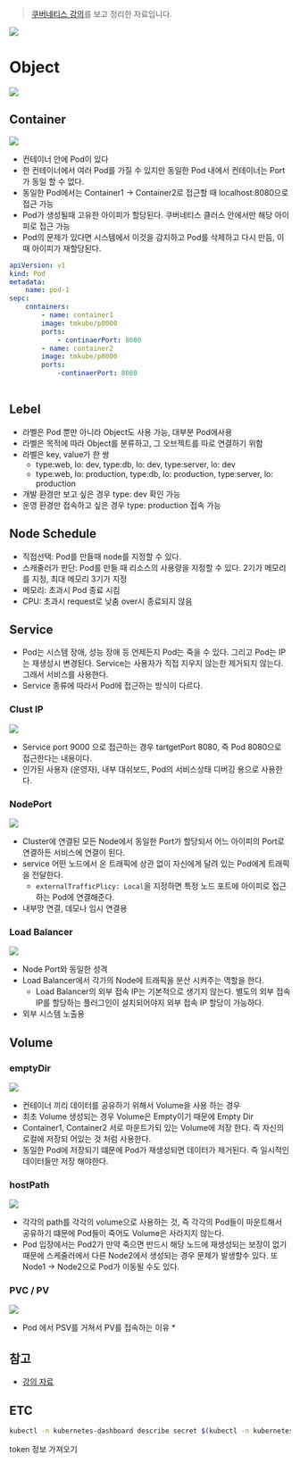 > [쿠버네티스 강의](https://kubetm.github.io/practice/beginner/gettingstarted-kubernetes/)를 보고 정리한 자료입니다.

![](https://github.com/cheese10yun/TIL/blob/master/assets/kubernetes-controller.png?raw=true)

# Object
![](https://github.com/cheese10yun/TIL/blob/master/assets/kubernetes-object.png?raw=true)


## Container
![](https://github.com/cheese10yun/TIL/blob/master/assets/kubernetes-container.png?raw=true)

* 컨테이너 안에 Pod이 있다
* 한 컨테이너에서 여러 Pod를 가질 수 있지만 동일한 Pod 내에서 컨테이너는 Port가 동일 할 수 없다.
* 동일한 Pod에서는 Container1 -> Container2로 접근할 때 localhost:8080으로 접근 가능
* Pod가 생성될때 고유한 아이피가 할당된다. 쿠버네티스 클러스 안에서만 해당 아이피로 접근 가능
* Pod의 문제가 있다면 시스템에서 이것을 감지하고 Pod를 삭제하고 다시 만듬, 이때 아이피가 재할당된다.

```yml
apiVersion: v1
kind: Pod
metadata:
    name: pod-1
sepc:
    containers:
        - name: container1
        image: tmkube/p8000
        ports:
            - continaerPort: 8000
        - name: container2
        image: tmkube/p8000
        ports:
            -continaerPort: 8080
        
```

## Lebel
* 라벨은 Pod 뿐만 아니라 Object도 사용 가능, 대부분 Pod에사용
* 라벨은 목적에 따라 Object를 분류하고, 그 오브젝트를 따로 연결하기 위함
* 라벨은 key, value가 한 쌍
  * type:web, lo: dev, type:db, lo: dev, type:server, lo: dev
  * type:web, lo: production, type:db, lo: production, type:server, lo: production
* 개발 환경만 보고 싶은 경우 type: dev 확인 가능
* 운영 환경만 접속하고 싶은 경우 type: production 접속 가능

## Node Schedule
* 직접선택: Pod를 만들때 node를 지정할 수 있다. 
* 스캐줄러가 판단: Pod를 만들 때 리소스의 사용량을 지정할 수 있다. 2기가 메모리를 지정, 최대 메모리 3기가 지정
* 메모리: 초과시 Pod 종료 시킴
* CPU: 초과시 request로 낮춤 over시 종료되지 않음

## Service
* Pod는 시스템 장애, 성능 장애 등 언제든지 Pod는 죽을 수 있다. 그리고 Pod는 IP는 재생성시 변경된다. Service는 사용자가 직접 지우지 않는한 제거되지 않는다. 그래서 서비스를 사용한다.
* Service 종류에 따라서 Pod에 접근하는 방식이 다르다.


### Clust IP
![](../assets/kubernetes-clust-ip.png)
* Service port 9000 으로 접근하는 경우 tartgetPort 8080, 즉 Pod 8080으로 접근한다는 내용이다.
* 인가된 사용자 (운영자), 내부 대쉬보드, Pod의 서비스상태 디버깅 용으로 사용한다.

### NodePort
![](../assets/kubernetes-node.png)
* Cluster에 연결된 모든 Node에서 동일한 Port가 할당되서 어느 아이피의 Port로 연결하든 서비스에 연결이 된다.
* service 어떤 노드에서 온 트래픽에 상관 없이 자신에게 달려 있는 Pod에게 트래픽을 전달한다.
  * `externalTrafficPlicy: Local`을 지정하면 특정 노드 포트에 아이피로 접근하는 Pod에 연결해준다.
* 내부망 연결, 데모나 임시 연결용

### Load Balancer
![](../assets/kubernetes-load-balancer.png)
* Node Port와 동일한 성격
* Load Balancer에서 각가의 Node에 트래픽을 분산 시켜주는 역할을 한다.
  * Load Balancer의 외부 접속 IP는 기본적으로 생기지 않는다. 별도의 외부 접속 IP를 할당하는 플러그인이 설치되어야지 외부 접속 IP 할당이 가능하다.
* 외부 시스템 노출용


## Volume

### emptyDir
![](../assets/kubernetes-volume-empdir.png)

* 컨테이너 끼리 데이터를 공유하기 위해서 Volume을 사용 하는 경우
* 최초 Volume 생성되는 경우 Volume은 Empty이기 때문에 Empty Dir
* Container1, Container2 서로 마운트가되 있는 Volume에 저장 한다. 즉 자신의 로컬에 저장되 어있는 것 처럼 사용한다.
* 동일한 Pod에 저장되기 떄문에 Pod가 재생성되면 데이터가 제거된다. 즉 일시적인 데이터들만 저장 해야한다.

### hostPath
![](../assets/kubernetes-volume-host-path.png)
* 각각의 path를 각각의 volume으로 사용하는 것, 즉 각각의 Pod들이 마운트해서 공유하기 떄문에 Pod들이 죽어도 Volume은 사라지지 않는다.
* Pod 입장에서는 Pod2가 만약 죽으면 반드시 해당 노드에 재생성되는 보장이 없기 때문에 스케줄러에서 다른 Node2에서 생성되는 경우 문제가 발생할수 있다. 또 Node1 -> Node2으로 Pod가 이동될 수도 있다.



### PVC / PV
![](../assets/kubernetes-volume-PVC.png)
* Pod 에서 PSV를 거쳐서 PV를 접속하는 이유
  * 

## 참고
* [강의 자료](https://kubetm.github.io/practice/beginner/gettingstarted-kubernetes/)

## ETC

```bash
kubectl -n kubernetes-dashboard describe secret $(kubectl -n kubernetes-dashboard get secret | grep admin-user | awk '{print $1}')
```
token 정보 가져오기